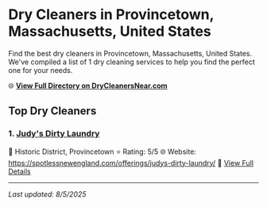 # Dry Cleaners in Provincetown, Massachusetts, United States

Find the best dry cleaners in Provincetown, Massachusetts, United States. We've compiled a list of 1 dry cleaning services to help you find the perfect one for your needs.

🌐 **[View Full Directory on DryCleanersNear.com](https://drycleanersnear.com/city/US/Massachusetts/Provincetown)**

## Top Dry Cleaners

### 1. [Judy's Dirty Laundry](https://drycleanersnear.com/dryCleaner/68819441a2f5b6ba0749a4a9/judy-s-dirty-laundry)
📍 Historic District, Provincetown
⭐ Rating: 5/5
🌐 Website: https://spotlessnewengland.com/offerings/judys-dirty-laundry/
🔗 [View Full Details](https://drycleanersnear.com/dryCleaner/68819441a2f5b6ba0749a4a9/judy-s-dirty-laundry)


---

*Last updated: 8/5/2025*
